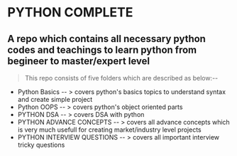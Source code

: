 # PYTHON COMPLETE 

## A repo which contains all necessary python codes and teachings to learn python from begineer to master/expert level

> This repo consists of five folders which are described as below:--

*  Python Basics -- > covers python's basics topics to understand syntax and create simple project
*  Python OOPS -- > covers python's object oriented parts 
*  PYTHON DSA -- > covers DSA with python 
*  PYTHON ADVANCE CONCEPTS -- > covers all advance concepts which is very much usefull for creating market/industry level projects
*  PYTHON INTERVIEW QUESTIONS -- > covers all important interview tricky questions
